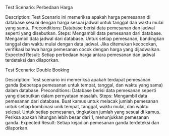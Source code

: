 Test Scenario: Perbedaan Harga

Description: Test Scenario ini memeriksa apakah harga pemesanan di database sesuai dengan harga sesuai jadwal untuk tanggal dan waktu mulai yang sama..
Preconditions: Database berisi data pemesanan dan jadwal seperti yang disebutkan.
Steps:
Mengambil data pemesanan dari database.
Mengambil data jadwal dari database.
Untuk setiap pemesanan, bandingkan tanggal dan waktu mulai dengan data jadwal.
Jika ditemukan kecocokan, verifikasi bahwa harga pemesanan cocok dengan harga yang dijadwalkan.
Expected Result: Setiap perbedaan harga antara pemesanan dan jadwal terdeteksi dan dilaporkan.

Test Scenario: Double Booking 

Description: Test scenario ini memeriksa apakah terdapat pemesanan ganda (beberapa pemesanan untuk tempat, tanggal, dan waktu yang sama) dalam database.
Preconditions: Database berisi data pemesanan seperti yang disebutkan dalam pernyataan masalah.
Steps:
Mengambil data pemesanan dari database.
Buat kamus untuk melacak jumlah pemesanan untuk setiap kombinasi unik tempat, tanggal, waktu mulai, dan waktu selesai.
Untuk setiap pemesanan, tingkatkan jumlah yang sesuai di kamus.
Periksa apakah hitungan lebih besar dari 1, menunjukkan pemesanan ganda.
Expected Result: Setiap kejadian pemesanan ganda terdeteksi dan dilaporkan.
